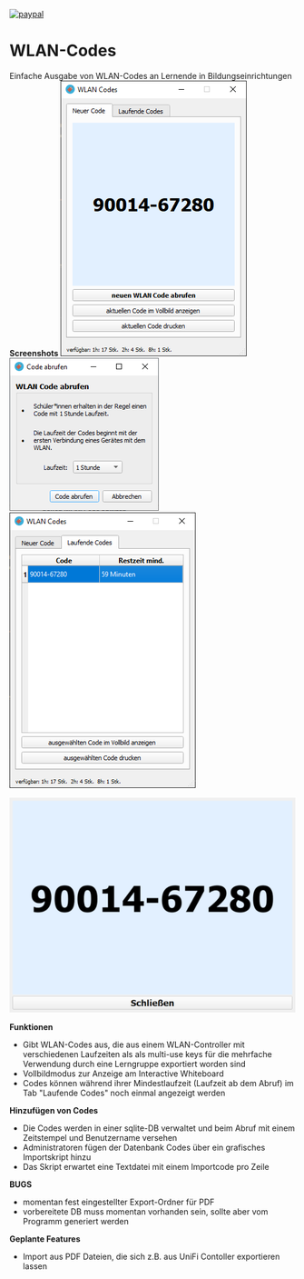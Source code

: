 [![paypal](https://www.paypalobjects.com/de_DE/DE/i/btn/btn_donateCC_LG.gif)](https://www.paypal.com/donate?hosted_button_id=8KZ7YQRXBLJD8)
# WLAN-Codes 
Einfache Ausgabe von WLAN-Codes an Lernende in Bildungseinrichtungen
**Screenshots**
![Image](./images/mainwindow.PNG)  ![Image](./images/code_abrufen.PNG)  ![Image](./images/laufende_codes.PNG)

![Image](./images/vollbild.PNG)

**Funktionen**
- Gibt WLAN-Codes aus, die aus einem WLAN-Controller mit verschiedenen Laufzeiten als als multi-use keys für die mehrfache Verwendung durch eine Lerngruppe exportiert worden sind
- Vollbildmodus zur Anzeige am Interactive Whiteboard
- Codes können während ihrer Mindestlaufzeit (Laufzeit ab dem Abruf) im Tab "Laufende Codes" noch einmal angezeigt werden

**Hinzufügen von Codes**
- Die Codes werden in einer sqlite-DB verwaltet und beim Abruf mit einem Zeitstempel und Benutzername versehen
- Administratoren fügen der Datenbank Codes über ein grafisches Importskript hinzu
- Das Skript erwartet eine Textdatei mit einem Importcode pro Zeile

**BUGS**
- momentan fest eingestellter Export-Ordner für PDF
- vorbereitete DB muss momentan vorhanden sein, sollte aber vom Programm generiert werden

**Geplante Features**
- Import aus PDF Dateien, die sich z.B. aus UniFi Contoller exportieren lassen